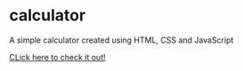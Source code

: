 # calculator
A simple calculator created using HTML, CSS and JavaScript

[CLick here to check it out!](https://ishmumr7.github.io/calculator/)